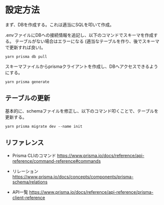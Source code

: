 # 設定方法
まず、DBを作成する。これは適当にSQLを叩いて作成。

.envファイルにDBへの接続情報を追記し、以下のコマンドでスキーマを作成する。
テーブルがない場合はエラーになる (適当なテーブルを作り、後でスキーマで更新すれば良い)。

```shell
yarn prisma db pull
```

スキーマファイルからprismaクライアントを作成し、DBへアクセスできるようにする。

```shell
yarn prisma generate
```

## テーブルの更新
基本的に、schemaファイルを修正し、以下のコマンド叩くことで、テーブルを更新する。

```shell
yarn prisma migrate dev --name init
```

## リファレンス
- Prisma CLIのコマンド
  https://www.prisma.io/docs/reference/api-reference/command-reference#commands

- リレーション
  https://www.prisma.io/docs/concepts/components/prisma-schema/relations

- API一覧
  https://www.prisma.io/docs/reference/api-reference/prisma-client-reference
